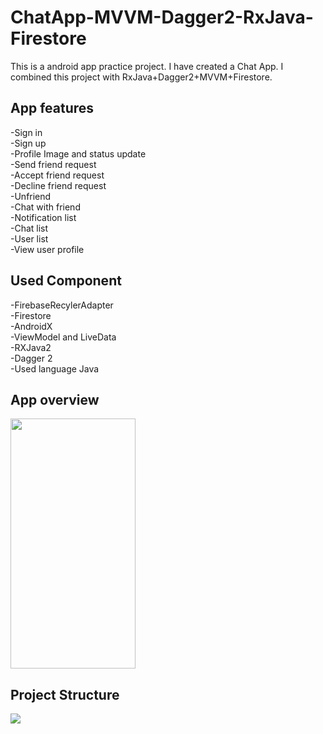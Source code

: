 # ChatApp-MVVM-Dagger2-RxJava-Firestore

This is a android app practice project. I have created a Chat App. I combined this project with RxJava+Dagger2+MVVM+Firestore.

## App features
-Sign in <br/>
-Sign up <br/>
-Profile Image and status update <br/>
-Send friend request <br/>
-Accept friend request <br/>
-Decline friend request <br/>
-Unfriend <br/>
-Chat with friend <br/>
-Notification list <br/>
-Chat list <br/>
-User list <br/>
-View user profile <br/>

## Used Component
-FirebaseRecylerAdapter<br/>
-Firestore <br/>
-AndroidX <br/>
-ViewModel and LiveData <br/>
-RXJava2 <br/>
-Dagger 2 <br/>
-Used language Java

## App overview 
<img src="Video.gif" width="200" height="400">

## Project Structure 
<img src="3.JPG">
